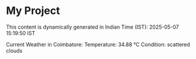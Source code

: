 # My Project

This content is dynamically generated in Indian Time (IST): 2025-05-07 15:19:50 IST


Current Weather in Coimbatore:
Temperature: 34.88 °C
Condition: scattered clouds
